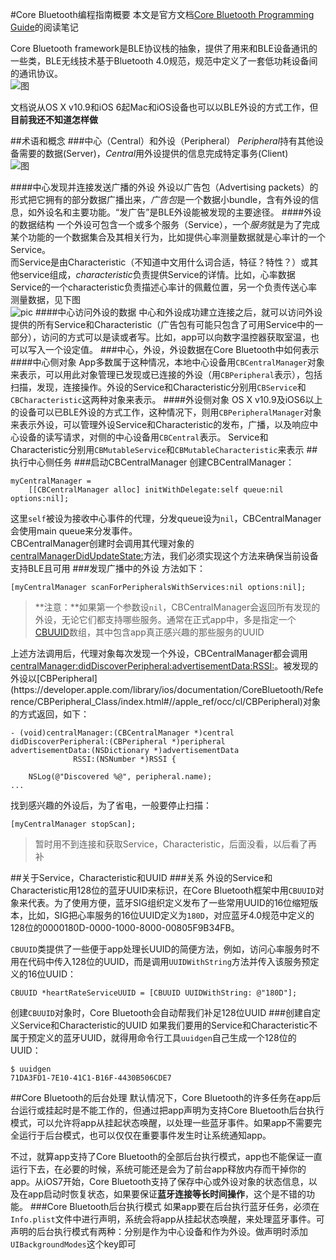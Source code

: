 #Core Bluetooth编程指南概要
本文是官方文档[Core Bluetooth Programming Guide](https://developer.apple.com/library/ios/documentation/NetworkingInternetWeb/Conceptual/CoreBluetooth_concepts/AboutCoreBluetooth/Introduction.html#//apple_ref/doc/uid/TP40013257-CH1-SW1)的阅读笔记  

Core Bluetooth framework是BLE协议栈的抽象，提供了用来和BLE设备通讯的一些类，BLE无线技术基于Bluetooth 4.0规范，规范中定义了一套低功耗设备间的通讯协议。  
![图](https://developer.apple.com/library/ios/documentation/NetworkingInternetWeb/Conceptual/CoreBluetooth_concepts/Art/CBTechnologyFramework_2x.png)

文档说从OS X v10.9和iOS 6起Mac和iOS设备也可以以BLE外设的方式工作，但**目前我还不知道怎样做**  

##术语和概念
###中心（Central）和外设（Peripheral）
*Peripheral*持有其他设备需要的数据(Server)，*Central*用外设提供的信息完成特定事务(Client)  
![图](https://developer.apple.com/library/ios/documentation/NetworkingInternetWeb/Conceptual/CoreBluetooth_concepts/Art/CBDevices1_2x.png)

####中心发现并连接发送广播的外设
外设以广告包（Advertising packets）的形式把它拥有的部分数据广播出来，*广告包*是一个数据小bundle，含有外设的信息，如外设名和主要功能。“发广告”是BLE外设能被发现的主要途径。
####外设的数据结构
一个外设可包含一个或多个服务（Service），一个*服务*就是为了完成某个功能的一个数据集合及其相关行为，比如提供心率测量数据就是心率计的一个Service。  
而Service是由Characteristic（不知道中文用什么词合适，特征？特性？）或其他service组成，*characteristic*负责提供Service的详情。比如，心率数据Service的一个characteristic负责描述心率计的佩戴位置，另一个负责传送心率测量数据，见下图  
![pic](https://developer.apple.com/library/ios/documentation/NetworkingInternetWeb/Conceptual/CoreBluetooth_concepts/Art/CBPeripheralData_Example_2x.png)
####中心访问外设的数据
中心和外设成功建立连接之后，就可以访问外设提供的所有Service和Characteristic（广告包有可能只包含了可用Service中的一部分），访问的方式可以是读或者写。比如，app可以向数字温控器获取室温，也可以写入一个设定值。
###中心，外设，外设数据在Core Bluetooth中如何表示
####中心侧对象
App多数属于这种情况，本地中心设备用`CBCentralManager`对象来表示，可以用此对象管理已发现或已连接的外设（用`CBPeripheral`表示），包括扫描，发现，连接操作。外设的Service和Characteristic分别用`CBService`和`CBCharacteristic`这两种对象来表示。
####外设侧对象
OS X v10.9及iOS6以上的设备可以已BLE外设的方式工作，这种情况下，则用`CBPeripheralManager`对象来表示外设，可以管理外设Service和Characteristic的发布，广播，以及响应中心设备的读写请求，对侧的中心设备用`CBCentral`表示。
Service和Characteristic分别用`CBMutableService`和`CBMutableCharacteristic`来表示
##执行中心侧任务
###启动CBCentralManager
创建CBCentralManager：  

	myCentralManager =
        [[CBCentralManager alloc] initWithDelegate:self queue:nil options:nil];

这里`self`被设为接收中心事件的代理，分发queue设为`nil`，CBCentralManager会使用main queue来分发事件。  
CBCentralManager创建时会调用其代理对象的[centralManagerDidUpdateState:](https://developer.apple.com/library/ios/documentation/CoreBluetooth/Reference/CBCentralManagerDelegate_Protocol/index.html#//apple_ref/occ/intfm/CBCentralManagerDelegate/centralManagerDidUpdateState:)方法，我们必须实现这个方法来确保当前设备支持BLE且可用
###发现广播中的外设
方法如下：

	[myCentralManager scanForPeripheralsWithServices:nil options:nil];

>**注意：**如果第一个参数设`nil`，CBCentralManager会返回所有发现的外设，无论它们都支持哪些服务。通常在正式app中，多是指定一个[CBUUID](https://developer.apple.com/library/ios/documentation/CoreBluetooth/Reference/CBUUID_Class/index.html#//apple_ref/occ/cl/CBUUID)数组，其中包含app真正感兴趣的那些服务的UUID

上述方法调用后，代理对象每次发现一个外设，CBCentralManager都会调用[centralManager:didDiscoverPeripheral:advertisementData:RSSI:](https://developer.apple.com/library/ios/documentation/CoreBluetooth/Reference/CBCentralManagerDelegate_Protocol/index.html#//apple_ref/occ/intfm/CBCentralManagerDelegate/centralManager:didDiscoverPeripheral:advertisementData:RSSI:)。被发现的外设以[CBPeripheral](https://developer.apple.com/library/ios/documentation/CoreBluetooth/Reference/CBPeripheral_Class/index.html#//apple_ref/occ/cl/CBPeripheral)对象的方式返回，如下：

	- (void)centralManager:(CBCentralManager *)central
 	didDiscoverPeripheral:(CBPeripheral *)peripheral
    advertisementData:(NSDictionary *)advertisementData
                  RSSI:(NSNumber *)RSSI {
 
    	NSLog(@"Discovered %@", peripheral.name);
    ...
    
找到感兴趣的外设后，为了省电，一般要停止扫描：

	[myCentralManager stopScan];
	
>暂时用不到连接和获取Service，Characteristic，后面没看，以后看了再补

##关于Service，Characteristic和UUID
###关系
外设的Service和Characteristic用128位的蓝牙UUID来标识，在Core Bluetooth框架中用`CBUUID`对象来代表。为了使用方便，蓝牙SIG组织定义发布了一些常用UUID的16位缩短版本，比如，SIG把心率服务的16位UUID定义为`180D`，对应蓝牙4.0规范中定义的128位的0000180D-0000-1000-8000-00805F9B34FB。

`CBUUID`类提供了一些便于app处理长UUID的简便方法，例如，访问心率服务时不用在代码中传入128位的UUID，而是调用`UUIDWithString`方法并传入该服务预定义的16位UUID：

	CBUUID *heartRateServiceUUID = [CBUUID UUIDWithString: @"180D"];
	
创建`CBUUID`对象时，Core Bluetooth会自动帮我们补足128位UUID
###创建自定义Service和Characteristic的UUID
如果我们要用的Service和Characteristic不属于预定义的蓝牙UUID，就得用命令行工具`uuidgen`自己生成一个128位的UUID：

	$ uuidgen
	71DA3FD1-7E10-41C1-B16F-4430B506CDE7
	
##Core Bluetooth的后台处理
默认情况下，Core Bluetooth的许多任务在app后台运行或挂起时是不能工作的，但通过把app声明为支持Core Bluetooth后台执行模式，可以允许将app从挂起状态唤醒，以处理一些蓝牙事件。如果app不需要完全运行于后台模式，也可以仅仅在重要事件发生时让系统通知app。

不过，就算app支持了Core Bluetooth的全部后台执行模式，app也不能保证一直运行下去，在必要的时候，系统可能还是会为了前台app释放内存而干掉你的app。从iOS7开始，Core Bluetooth支持了保存中心或外设对象的状态信息，以及在app启动时恢复状态，如果要保证**蓝牙连接等长时间操作**，这个是不错的功能。
###Core Bluetooth后台执行模式
如果app要在后台执行蓝牙任务，必须在`Info.plist`文件中进行声明，系统会将app从挂起状态唤醒，来处理蓝牙事件。可声明的后台执行模式有两种：分别是作为中心设备和作为外设。做声明时添加`UIBackgroundModes`这个key即可
